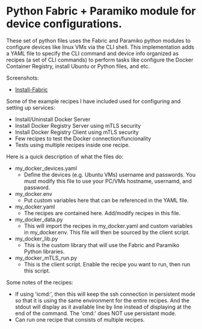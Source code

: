# Python Fabric + Paramiko module for device configurations.
These set of python files uses the Fabric and Paramiko python modules to configure devices like linux VMs via the CLI shell. This implementation adds a YAML file to specify the CLI command and device info organized as recipes (a set of CLI commands) to perform tasks like configure the Docker Container Registry, install Ubuntu or Python files, and etc. 

Screenshots:
- [Install-Fabric](https://github.com/geo1590/MLOps/blob/main/Fabric/screenshots/install%20Fabric.png)

Some of the example recipes I have included used for configuring and setting up services:
- Install/Uninstall Docker Server
- Install Docker Registry Server using mTLS security
- Install Docker Registry Client using mTLS security
- Few recipes to test the Docker connection/funcionality
- Tests using multiple recipes inside one recipe.

Here is a quick description of what the files do:
- my_docker_devices.yaml
  - Define the devices (e.g. Ubuntu VMs) username and passwords. You must modify this file to use your PC/VMs hostname, usernamd, and password.
- my_docker.env
  - Put custom variables here that can be referenced in the YAML file.
- my_docker.yaml
  - The recipes are contained here. Add/modify recipes in this file.
- my_docker_data.py
  - This will import the recipes in my_docker.yaml and custom variables in my_docker.env. This file will then be sourced by the client script.
- my_docker_lib.py
  - This is the custom library that will use the Fabric and Paramiko Python libraries.
- my_docker_mTLS_run.py
  - This is the client script. Enable the recipe you want to run, then run this script.

Some notes of the recipes:
- If using 'icmd:', then this will keep the ssh connection in persistent mode so that it is using the same environment for the entire recipes. And the stdout will display as it available line by line instead of displaying at the end of the command. The 'cmd:' does NOT use persistant mode.
- Can run one recipe that consists of multiple recipes.

